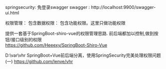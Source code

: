 springsecurity: 免登录swagger
swagger : http://localhost:9900/swagger-ui.html

权限管理：
    包含数据权限：
    包含功能权限。这里只做功能权限
    

提供一套基于SpringBoot-shiro-vue的权限管理思路.
前后端都加以控制,做到按钮/接口级别的权限    
https://github.com/Heeexy/SpringBoot-Shiro-Vue    

D:\var\vhr
SpringBoot+Vue前后端分离，使用SpringSecurity完美处理权限问题(一)
https://github.com/lenve/vhr